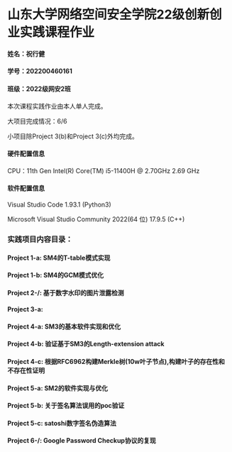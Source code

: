 # 山东大学网络空间安全学院22级创新创业实践课程作业
#### 姓名：祝行健
#### 学号：202200460161
#### 班级：2022级网安2班
本次课程实践作业由本人单人完成。

大项目完成情况：6/6

小项目除Project 3(b)和Project 3(c)外均完成。

#### 硬件配置信息
CPU：11th Gen Intel(R) Core(TM) i5-11400H @ 2.70GHz  2.69 GHz
#### 软件配置信息
Visual Studio Code 1.93.1 (Python3)

Microsoft Visual Studio Community 2022(64 位) 17.9.5 (C++)

### 实践项目内容目录：

#### Project 1-a: SM4的T-table模式实现

#### Project 1-b: SM4的GCM模式优化

#### Project 2-/: 基于数字水印的图片泄露检测

#### Project 3-a:

#### Project 4-a: SM3的基本软件实现和优化

#### Project 4-b: 验证基于SM3的Length-extension attack

#### Project 4-c: 根据RFC6962构建Merkle树(10w叶子节点),构建叶子的存在性和不存在性证明

#### Project 5-a: SM2的软件实现与优化

#### Project 5-b: 关于签名算法误用的poc验证

#### Project 5-c: satoshi数字签名伪造算法

#### Project 6-/: Google Password Checkup协议的复现


